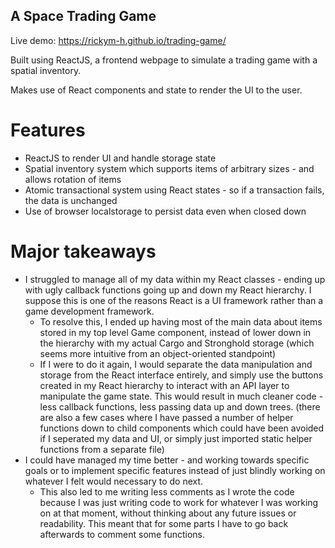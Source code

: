 ## A Space Trading Game

Live demo: https://rickym-h.github.io/trading-game/

Built using ReactJS, a frontend webpage to simulate a trading game with a spatial inventory.

Makes use of React components and state to render the UI to the user.

# Features

- ReactJS to render UI and handle storage state
- Spatial inventory system which supports items of arbitrary sizes - and allows rotation of items
- Atomic transactional system using React states - so if a transaction fails, the data is unchanged
- Use of browser localstorage to persist data even when closed down

# Major takeaways

- I struggled to manage all of my data within my React classes - ending up with ugly callback functions going up and down my React hierarchy. I suppose this is one of the reasons React is a UI framework rather than a game development framework.
  - To resolve this, I ended up having most of the main data about items stored in my top level Game component, instead of lower down in the hierarchy with my actual Cargo and Stronghold storage (which seems more intuitive from an object-oriented standpoint)
  - If I were to do it again, I would separate the data manipulation and storage from the React interface entirely, and simply use the buttons created in my React hierarchy to interact with an API layer to manipulate the game state. This would result in much cleaner code - less callback functions, less passing data up and down trees. (there are also a few cases where I have passed a number of helper functions down to child components which could have been avoided if I seperated my data and UI, or simply just imported static helper functions from a separate file)
- I could have managed my time better - and working towards specific goals or to implement specific features instead of just blindly working on whatever I felt would necessary to do next.
  - This also led to me writing less comments as I wrote the code because I was just writing code to work for whatever I was working on at that moment, without thinking about any future issues or readability. This meant that for some parts I have to go back afterwards to comment some functions.